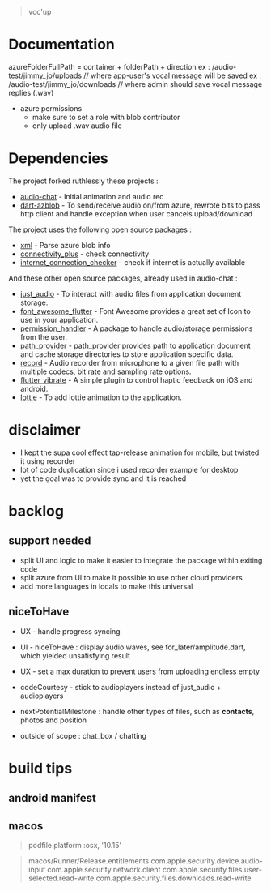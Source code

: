 > voc'up

# Documentation
azureFolderFullPath = container + folderPath + direction
ex : /audio-test/jimmy_jo/uploads // where app-user's vocal message will be saved
ex : /audio-test/jimmy_jo/downloads // where admin should save vocal message replies (.wav)

- azure permissions
  - make sure to set a role with blob contributor
  - only upload .wav audio file

# Dependencies
The project forked ruthlessly these projects : 

- [audio-chat](https://github.com/thecodepapaya/audio-chat) - Initial animation and audio rec
- [dart-azblob](https://github.com/kkazuo/dart-azblob) - To send/receive audio on/from azure, rewrote bits to pass http client and handle exception when user cancels upload/download

The project uses the following open source packages :

- [xml](https://pub.dev/packages/xml) - Parse azure blob info
- [connectivity_plus](https://pub.dev/packages/connectivity_plus) - check connectivity
- [internet_connection_checker](https://pub.dev/packages/internet_connection_checker) - check if internet is actually available

And these other open source packages, already used in audio-chat :

- [just_audio](https://pub.dev/packages/just_audio) - To interact with audio files from application document storage.
- [font_awesome_flutter](https://pub.dev/packages/font_awesome_flutter) - Font Awesome provides a great set of Icon to use in your application.
- [permission_handler](https://pub.dev/packages/permission_handler) - A package to handle audio/storage permissions from the user.
- [path_provider](https://pub.dev/packages/path_provider) - path_provider provides path to application document and cache storage directories to store application specific data.
- [record](https://pub.dev/packages/record) - Audio recorder from microphone to a given file path with multiple codecs, bit rate and sampling rate options.
- [flutter_vibrate](https://pub.dev/packages/flutter_vibrate) - A simple plugin to control haptic feedback on iOS and android.
- [lottie](https://pub.dev/packages/lottie) - To add lottie animation to the application.

# disclaimer
- I kept the supa cool effect tap-release animation for mobile, but twisted it using recorder
- lot of code duplication since i used recorder example for desktop
- yet the goal was to provide sync and it is reached

# backlog
## support needed
- split UI and logic to make it easier to integrate the package within exiting code
- split azure from UI to make it possible to use other cloud providers
- add more languages in locals to make this universal

## niceToHave 
- UX - handle progress syncing 
- UI - niceToHave : display audio waves, see for_later/amplitude.dart, which yielded unsatisfying result
- UX - set a max duration to prevent users from uploading endless empty
- codeCourtesy - stick to audioplayers instead of just_audio + audioplayers

- nextPotentialMilestone : handle other types of files, such as __contacts__, photos and position
  
- outside of scope : chat_box / chatting

# build tips
## android manifest
<uses-permission android:name="android.permission.RECORD_AUDIO" />
<uses-permission android:name="android.permission.VIBRATE" />

## macos 
> podfile
platform :osx, '10.15'

> macos/Runner/Release.entitlements
<key>com.apple.security.device.audio-input</key>
	<true/>
	<key>com.apple.security.network.client</key>
	<true/>
	<key>com.apple.security.files.user-selected.read-write</key>
	<true/>
	<key>com.apple.security.files.downloads.read-write</key>
	<true/>